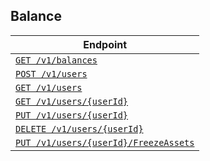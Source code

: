## Balance


| Endpoint |
| --- |
| [`GET /v1/balances`](/api-reference/api-endpoints.html#tag/Balances/getBalances)  |
| [`POST /v1/users`](/api-reference/api-endpoints.html#tag/Users/postUsers) |
| [`GET /v1/users`](/api-reference/api-endpoints.html#tag/Users/getUsers) |
| [`GET /v1/users/{userId}`](/api-reference/api-endpoints.html#tag/Users/getUser) |
| [`PUT /v1/users/{userId}`](/api-reference/api-endpoints.html#tag/Users/putUser) |
| [`DELETE /v1/users/{userId}`](/api-reference/api-endpoints.html#tag/user/deleteUser) |
| [`PUT /v1/users/{userId}/FreezeAssets`](/api-reference/api-endpoints.html#tag/Users/FreezeAssets) |